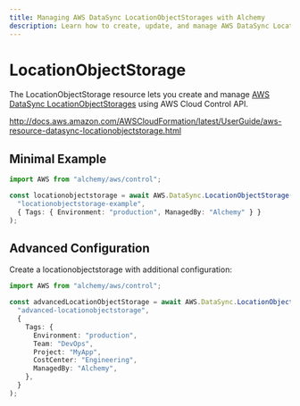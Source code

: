 ```yaml
---
title: Managing AWS DataSync LocationObjectStorages with Alchemy
description: Learn how to create, update, and manage AWS DataSync LocationObjectStorages using Alchemy Cloud Control.
---
```


# LocationObjectStorage

The LocationObjectStorage resource lets you create and manage [AWS DataSync LocationObjectStorages](https://docs.aws.amazon.com/datasync/latest/userguide/) using AWS Cloud Control API.

http://docs.aws.amazon.com/AWSCloudFormation/latest/UserGuide/aws-resource-datasync-locationobjectstorage.html

## Minimal Example

```ts
import AWS from "alchemy/aws/control";

const locationobjectstorage = await AWS.DataSync.LocationObjectStorage(
  "locationobjectstorage-example",
  { Tags: { Environment: "production", ManagedBy: "Alchemy" } }
);
```

## Advanced Configuration

Create a locationobjectstorage with additional configuration:

```ts
import AWS from "alchemy/aws/control";

const advancedLocationObjectStorage = await AWS.DataSync.LocationObjectStorage(
  "advanced-locationobjectstorage",
  {
    Tags: {
      Environment: "production",
      Team: "DevOps",
      Project: "MyApp",
      CostCenter: "Engineering",
      ManagedBy: "Alchemy",
    },
  }
);
```

